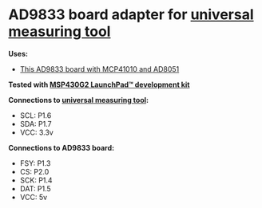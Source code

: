 # AD9833 board adapter for [universal measuring tool](https://github.com/sergz72/ARM/stm32f401_meter)

**Uses:**
- [This AD9833 board with MCP41010 and AD8051](https://www.amazon.de/gp/product/B0838T3PN8)

**Tested with [MSP430G2 LaunchPad™ development kit](https://www.ti.com/tool/MSP-EXP430G2)**

**Connections to [universal measuring tool](https://github.com/sergz72/ARM/stm32f401_meter):**
- SCL: P1.6
- SDA: P1.7
- VCC: 3.3v

**Connections to AD9833 board:**
- FSY: P1.3
- CS: P2.0
- SCK: P1.4
- DAT: P1.5
- VCC: 5v
